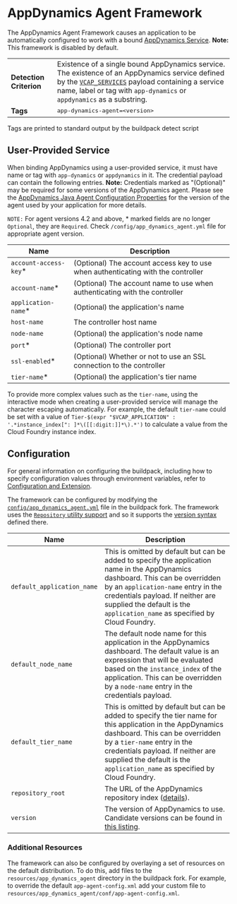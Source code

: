 # AppDynamics Agent Framework
The AppDynamics Agent Framework causes an application to be automatically configured to work with a bound [AppDynamics Service][].  **Note:** This framework is disabled by default.

<table>
  <tr>
    <td><strong>Detection Criterion</strong></td><td>Existence of a single bound AppDynamics service. The existence of an AppDynamics service defined by the <a href="http://docs.cloudfoundry.org/devguide/deploy-apps/environment-variable.html#VCAP-SERVICES"><code>VCAP_SERVICES</code></a> payload containing a service name, label or tag with <code>app-dynamics</code> or <code>appdynamics</code> as a substring.
</td>
  </tr>
  <tr>
    <td><strong>Tags</strong></td><td><tt>app-dynamics-agent=&lt;version&gt;</tt></td>
  </tr>
</table>
Tags are printed to standard output by the buildpack detect script

## User-Provided Service
When binding AppDynamics using a user-provided service, it must have name or tag with `app-dynamics` or `appdynamics` in it. The credential payload can contain the following entries.  **Note:** Credentials marked as "(Optional)" may be required for some versions of the AppDynamics agent.  Please see the [AppDynamics Java Agent Configuration Properties][] for the version of the agent used by your application for more details.

`NOTE:` For agent versions 4.2 and above, * marked fields are no longer `Optional`, they are `Required`. Check `/config/app_dynamics_agent.yml` file for appropriate agent version.

| Name | Description
| ---- | -----------
| `account-access-key`* | (Optional) The account access key to use when authenticating with the controller
| `account-name`* | (Optional) The account name to use when authenticating with the controller
| `application-name`* | (Optional) the application's name
| `host-name` | The controller host name
| `node-name` | (Optional) the application's node name
| `port`* | (Optional) The controller port
| `ssl-enabled`* | (Optional) Whether or not to use an SSL connection to the controller
| `tier-name`* | (Optional) the application's tier name

To provide more complex values such as the `tier-name`, using the interactive mode when creating a user-provided service will manage the character escaping automatically. For example, the default `tier-name` could be set with a value of `Tier-$(expr "$VCAP_APPLICATION" : '.*instance_index[": ]*\([[:digit:]]*\).*')` to calculate a value from the Cloud Foundry instance index.

## Configuration
For general information on configuring the buildpack, including how to specify configuration values through environment variables, refer to [Configuration and Extension][].

The framework can be configured by modifying the [`config/app_dynamics_agent.yml`][] file in the buildpack fork. The framework uses the [`Repository` utility support][repositories] and so it supports the [version syntax][] defined there.

| Name | Description
| ---- | -----------
| `default_application_name` | This is omitted by default but can be added to specify the application name in the AppDynamics dashboard. This can be overridden by an `application-name` entry in the credentials payload. If neither are supplied the default is the `application_name` as specified by Cloud Foundry.
| `default_node_name` | The default node name for this application in the AppDynamics dashboard. The default value is an expression that will be evaluated based on the `instance_index` of the application. This can be overridden by a `node-name` entry in the credentials payload.
| `default_tier_name` | This is omitted by default but can be added to specify the tier name for this application in the AppDynamics dashboard. This can be overridden by a `tier-name` entry in the credentials payload. If neither are supplied the default is the `application_name` as specified by Cloud Foundry.
| `repository_root` | The URL of the AppDynamics repository index ([details][repositories]).
| `version` | The version of AppDynamics to use. Candidate versions can be found in [this listing][].

### Additional Resources
The framework can also be configured by overlaying a set of resources on the default distribution. To do this, add files to the `resources/app_dynamics_agent` directory in the buildpack fork. For example, to override the default `app-agent-config.xml` add your custom file to `resources/app_dynamics_agent/conf/app-agent-config.xml`.

[`config/app_dynamics_agent.yml`]: ../config/app_dynamics_agent.yml
[AppDynamics Java Agent Configuration Properties]: https://docs.appdynamics.com/display/PRO42/Java+Agent+Configuration+Properties
[AppDynamics Service]: http://www.appdynamics.com
[Configuration and Extension]: ../README.md#configuration-and-extension
[repositories]: extending-repositories.md
[this listing]: http://download.pivotal.io.s3.amazonaws.com/app-dynamics/index.yml
[version syntax]: extending-repositories.md#version-syntax-and-ordering
